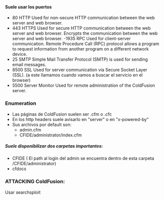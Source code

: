 #### Suele usar los puertos
- 80	HTTP	Used for non-secure HTTP communication between the web server and web browser.
- 443	HTTPS	Used for secure HTTP communication between the web server and web browser. Encrypts the communication between the web server and web browser.
-1935	RPC	Used for client-server communication. Remote Procedure Call (RPC) protocol allows a program to request information from another program on a different network device.
- 25	SMTP	Simple Mail Transfer Protocol (SMTP) is used for sending email messages.
- 8500	SSL	Used for server communication via Secure Socket Layer (SSL). (a este llamamos cuando vamos a buscar el servicio en el browser)
- 5500	Server Monitor	Used for remote administration of the ColdFusion server.

### Enumeration
- Las páginas de ColdFusion suelen ser .cfm o .cfc
- En los http headers suele avisarlo en "server" o en "x-powered-by"
- Sus archivos por default son:
  - admin.cfm
  - CFIDE/administrator/index.cfm
 
##### Suele disponibilizar dos carpetas importantes:
- CFIDE ( El path al login del admin se encuentra dentro de esta carpeta /CFIDE/administrator)
- cfdocs

### ATTACKING ColdFusion:

Usar searchsploit
